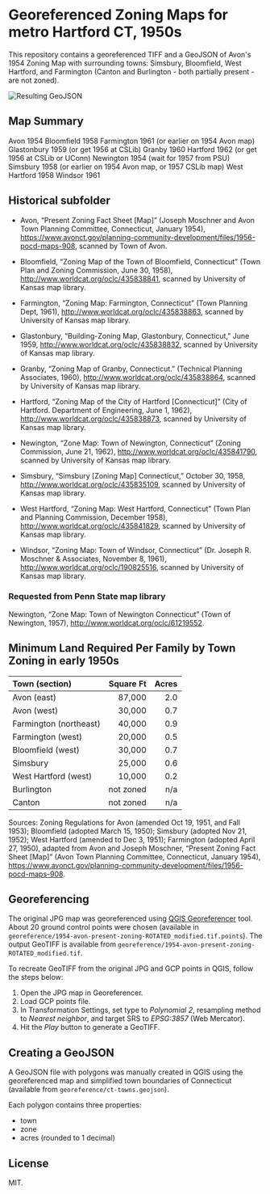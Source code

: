 # Georeferenced Zoning Maps for metro Hartford CT, 1950s

This repository contains a georeferenced TIFF and a GeoJSON of Avon's 1954 Zoning Map with surrounding towns: Simsbury, Bloomfield, West Hartford, and Farmington (Canton and Burlington - both partially present - are not zoned).

![Resulting GeoJSON](./avon-zoning-illustration.jpg)

## Map Summary
Avon 1954
Bloomfield 1958
Farmington 1961 (or earlier on 1954 Avon map)
Glastonbury 1959 (or get 1956 at CSLib)
Granby 1960
Hartford 1962 (or get 1956 at CSLib or UConn)
Newington 1954 (wait for 1957 from PSU)
Simsbury 1958 (or earlier on 1954 Avon map, or 1957 CSLib map)
West Hartford 1958
Windsor 1961

## Historical subfolder
- Avon, “Present Zoning Fact Sheet [Map]” (Joseph Moschner and Avon Town Planning Committee, Connecticut, January 1954), https://www.avonct.gov/planning-community-development/files/1956-pocd-maps-908, scanned by Town of Avon.

- Bloomfield, “Zoning Map of the Town of Bloomfield, Connecticut” (Town Plan and Zoning Commission, June 30, 1958), http://www.worldcat.org/oclc/435838841, scanned by University of Kansas map library.

- Farmington, “Zoning Map: Farmington, Connecticut” (Town Planning Dept, 1961), http://www.worldcat.org/oclc/435838863, scanned by University of Kansas map library.

- Glastonbury, “Building-Zoning Map, Glastonbury, Connecticut,” June 1959, http://www.worldcat.org/oclc/435838832, scanned by University of Kansas map library.

- Granby, “Zoning Map of Granby, Connecticut.” (Technical Planning Associates, 1960), http://www.worldcat.org/oclc/435838864, scanned by University of Kansas map library.

- Hartford, “Zoning Map of the City of Hartford [Connecticut]” (City of Hartford. Department of Engineering, June 1, 1962), http://www.worldcat.org/oclc/435838873, scanned by University of Kansas map library.

- Newington, “Zone Map: Town of Newington, Connecticut” (Zoning Commission, June 21, 1962), http://www.worldcat.org/oclc/435841790, scanned by University of Kansas map library.

- Simsbury, “Simsbury [Zoning Map] Connecticut,” October 30, 1958, http://www.worldcat.org/oclc/435835109, scanned by University of Kansas map library.

- West Hartford, “Zoning Map: West Hartford, Connecticut” (Town Plan and Planning Commission, December 1958), http://www.worldcat.org/oclc/435841829, scanned by University of Kansas map library.

- Windsor, “Zoning Map: Town of Windsor, Connecticut” (Dr. Joseph R. Moschner & Associates, November 8, 1961), http://www.worldcat.org/oclc/190825516, scanned by University of Kansas map library.

### Requested from Penn State map library
Newington, “Zone Map: Town of Newington Connecticut” (Town of Newington, 1957), http://www.worldcat.org/oclc/61219552.


## Minimum Land Required Per Family by Town Zoning in early 1950s

| Town (section)         | Square Ft | Acres |
|:-----------------------|----------:|------:|
| Avon (east)            | 87,000    | 2.0   |
| Avon (west)            | 30,000    | 0.7   |
| Farmington (northeast) | 40,000    | 0.9   |
| Farmington (west)      | 20,000    | 0.5   |
| Bloomfield (west)      | 30,000    | 0.7   |
| Simsbury               | 25,000    | 0.6   |
| West Hartford (west)   | 10,000    | 0.2   |
| Burlington             | not zoned | n/a   |
| Canton                 | not zoned | n/a   |

Sources: Zoning Regulations for Avon (amended Oct 19, 1951, and Fall 1953); Bloomfield (adopted March 15, 1950); Simsbury (adopted Nov 21, 1952); West Hartford (amended to Dec 3, 1951); Farmington (adopted April 27, 1950), adapted from Avon and Joseph Moschner, “Present Zoning Fact Sheet [Map]” (Avon Town Planning Committee, Connecticut, January 1954), https://www.avonct.gov/planning-community-development/files/1956-pocd-maps-908.

## Georeferencing
The original JPG map was georeferenced using [QGIS Georeferencer](https://docs.qgis.org/3.16/en/docs/user_manual/working_with_raster/georeferencer.html) tool. About 20 ground control points were chosen (available in `georeference/1954-avon-present-zoning-ROTATED_modified.tif.points`). The output GeoTIFF is available from `georeference/1954-avon-present-zoning-ROTATED_modified.tif`.

To recreate GeoTIFF from the original JPG and GCP points in QGIS, follow the steps below:

1. Open the JPG map in Georeferencer.
1. Load GCP points file.
1. In Transformation Settings, set type to *Polynomial 2*, resampling method to *Nearest neighbor*, and target SRS to *EPSG:3857* (Web Mercator).
1. Hit the *Play* button to generate a GeoTIFF.

## Creating a GeoJSON
A GeoJSON file with polygons was manually created in QGIS using the georeferenced map and simplified town boundaries of Connecticut (available from `georeference/ct-towns.geojson`).

Each polygon contains three properties:
* town
* zone
* acres (rounded to 1 decimal)

## License
MIT.
